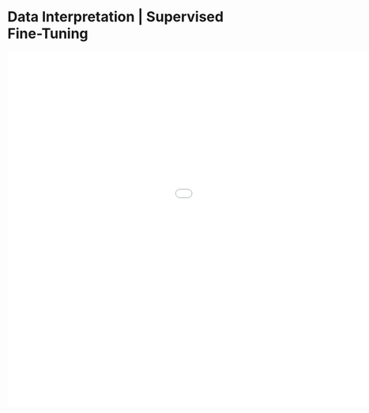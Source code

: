 # Data Interpretation | Supervised Fine-Tuning 

<iframe width="1280" height="720" src="${PRIVATE_VIDEO_INTRO_1}" title="Course Introduction" frameborder="0" allow="accelerometer; autoplay; clipboard-write; encrypted-media; gyroscope; picture-in-picture; web-share" referrerpolicy="strict-origin-when-cross-origin" allowfullscreen />

Imagine you're a researcher trying to make sense of complex data from various charts, tables, infographics, or presentation slides, but you don’t have expertise to read through the statistical data. 

Do you enjoy the struggle of deciphering these visuals on your own, or would you prefer an intelligent assistant that interprets the data for you, identifies trends, patterns, relationships, and anomalies, and provides meaningful insights in simple language?

:::info
That is what we will exactly learn to do in this course: teach Large Language Models Data Interpretation from images through Supervised Fine-Tuning. 
:::



### 🗒️ Course Modules&#x20;

:::caution
Module 1: **Training LLMs Data Interpretation through Supervised Fine-Tuning**

* We'll cover what SFT is, why it's essential, and how it enhances AI’s ability to handle complex visual data.

Module 2:  **Understanding Data through Observation and Research**

* You'll learn techniques for exploring data, identifying key elements, and generating unique questions that lead to more effective prompts.

Module 3: **Crafting Advanced Prompts**

* We’ll delve into building intricate prompts that challenge AI’s reasoning and analytical capabilities.

Module 4: **Writing Effective Responses**

* Learn how to write comprehensive responses that reflect advanced reasoning and guide the AI toward nuanced interpretations.
:::